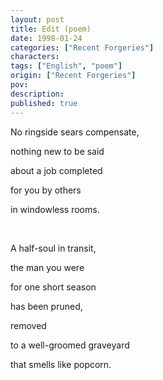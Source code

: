 ```yaml
---
layout: post
title: Edit (poem)
date: 1998-01-24
categories: ["Recent Forgeries"]
characters: 
tags: ["English", "poem"]
origin: ["Recent Forgeries"]
pov: 
description: 
published: true
---
```


No ringside sears compensate,

nothing new to be said

about a job completed

for you by others

in windowless rooms.

<br>

A half-soul in transit,

the man you were

for one short season

has been pruned,

removed

to a well-groomed graveyard

that smells like popcorn.
